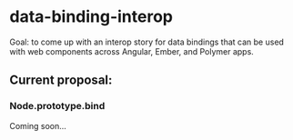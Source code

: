 # data-binding-interop


Goal: to come up with an interop story for data bindings that can be used with web components across Angular, Ember, and Polymer apps.

## Current proposal:

### Node.prototype.bind

Coming soon...
